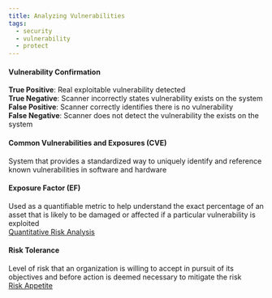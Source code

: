 ```yaml
---
title: Analyzing Vulnerabilities
tags:
  - security
  - vulnerability
  - protect
---
```


#### Vulnerability Confirmation
**True Positive**: Real exploitable vulnerability detected  
**True Negative**: Scanner incorrectly states vulnerability exists on the system  
**False Positive**: Scanner correctly identifies there is no vulnerability  
**False Negative**: Scanner does not detect the vulnerability the exists on the system

#### Common Vulnerabilities and Exposures (CVE)
System that provides a standardized way to uniquely identify and reference known vulnerabilities in software and hardware

#### Exposure Factor (EF)
Used as a quantifiable metric to help understand the exact percentage of an asset that is likely to be damaged or affected if a particular vulnerability is exploited  
[Quantitative Risk Analysis](../../risk-management/risk-analysis.md#Quantitative%20Risk%20Analysis)

#### Risk Tolerance
Level of risk that an organization is willing to accept in pursuit of its objectives and before action is deemed necessary to mitigate the risk  
[Risk Appetite](../../risk-management/risk-register.md#Risk%20Appetite)